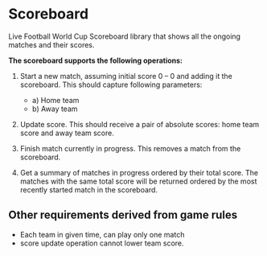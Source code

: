 
# Scoreboard

Live Football World Cup Scoreboard library that shows all the ongoing matches and their scores.

**The scoreboard supports the following operations:**
1. Start a new match, assuming initial score 0 – 0 and adding it the scoreboard.
   This should capture following parameters:
   - a) Home team
   - b) Away team
   
2. Update score. This should receive a pair of absolute scores: home team score and away team score.
3. Finish match currently in progress. This removes a match from the scoreboard.
4. Get a summary of matches in progress ordered by their total score. The matches with the 
   same total score will be returned ordered by the most recently started match in the
   scoreboard.

## Other requirements derived from game rules

 - Each team in given time, can play only one match
 - score update operation cannot lower team score.